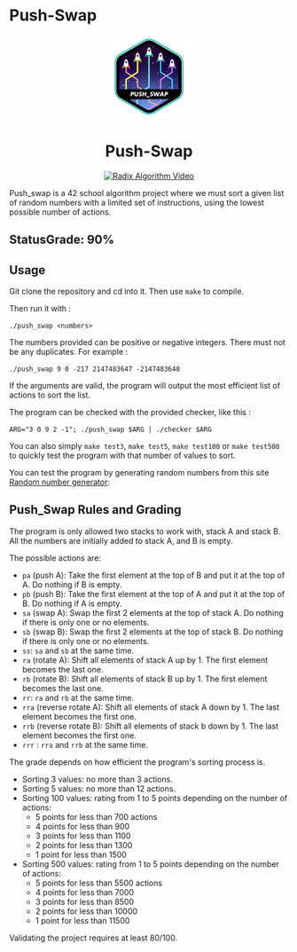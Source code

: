 # Push-Swap

<p align="center">
  <img src="https://github.com/mcombeau/mcombeau/blob/main/42_badges/push_swape.png" alt="Push_swap 42 project badge"/>
</p>

<h1 align="center">Push-Swap</h1>
<p align="center">
  <a href="https://youtu.be/LyRWppObda4?si=skkBht5Xhqg1iyGa" target="_blank">
    <img src="https://img.youtube.com/vi/LyRWppObda4/0.jpg" alt="Radix Algorithm Video" width="600">
  </a>
</p>
Push_swap is a 42 school algorithm project where we must sort a given list of random numbers with a limited set of instructions, using the lowest possible number of actions.

## StatusGrade: 90%

## Usage

Git clone the repository and cd into it. Then use ```make``` to compile.

Then run it with :

```shell
./push_swap <numbers>
```

The numbers provided can be positive or negative integers. There must not be any duplicates. For example :

```shell
./push_swap 9 0 -217 2147483647 -2147483648
```

If the arguments are valid, the program will output the most efficient list of actions to sort the list.

The program can be checked with the provided checker, like this :

```shell
ARG="3 0 9 2 -1"; ./push_swap $ARG | ./checker $ARG
```

You can also simply ```make test3```, ```make test5```, ```make test100``` or ```make test500``` to quickly test the program with that number of values to sort.

You can test the program by generating random numbers from this site [Random number generator](https://www.calculatorsoup.com/calculators/statistics/random-number-generator.php):

## Push_Swap Rules and Grading

The program is only allowed two stacks to work with, stack A and stack B. All the numbers are initially added to stack A, and B is empty.

The possible actions are:

* ```pa``` (push A): Take the first element at the top of B and put it at the top of A. Do nothing if B is empty.
* ```pb``` (push B): Take the first element at the top of A and put it at the top of B. Do nothing if A is empty.
* ```sa``` (swap A): Swap the first 2 elements at the top of stack A. Do nothing if there is only one or no elements.
* ```sb``` (swap B): Swap the first 2 elements at the top of stack B. Do nothing if there is only one or no elements.
* ```ss```: ```sa``` and ```sb``` at the same time.
* ```ra``` (rotate A): Shift all elements of stack A up by 1. The first element becomes the last one.
* ```rb``` (rotate B): Shift all elements of stack B up by 1. The first element becomes the last one.
* ```rr```: ```ra``` and ```rb``` at the same time.
* ```rra``` (reverse rotate A): Shift all elements of stack A down by 1. The last element becomes the first one.
* ```rrb``` (reverse rotate B): Shift all elements of stack b down by 1. The last element becomes the first one.
* ```rrr``` : ```rra``` and ```rrb``` at the same time.

The grade depends on how efficient the program's sorting process is.
 
* Sorting 3 values: no more than 3 actions.
* Sorting 5 values: no more than 12 actions.
* Sorting 100 values: rating from 1 to 5 points depending on the number of actions:
  * 5 points for less than 700 actions
  * 4 points for less than 900
  * 3 points for less than 1100
  * 2 points for less than 1300
  * 1 point for less than 1500
* Sorting 500 values: rating from 1 to 5 points depending on the number of actions:
  * 5 points for less than 5500 actions
  * 4 points for less than 7000
  * 3 points for less than 8500
  * 2 points for less than 10000
  * 1 point for less than 11500

Validating the project requires at least 80/100.
